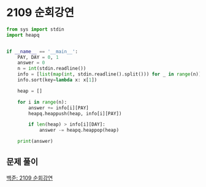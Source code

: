 # 2109 순회강연

```python
from sys import stdin
import heapq


if __name__ == '__main__':
    PAY, DAY = 0, 1
    answer = 0
    n = int(stdin.readline())
    info = [list(map(int, stdin.readline().split())) for _ in range(n)]
    info.sort(key=lambda x: x[1])

    heap = []

    for i in range(n):
        answer += info[i][PAY]
        heapq.heappush(heap, info[i][PAY])

        if len(heap) > info[i][DAY]:
            answer -= heapq.heappop(heap)

    print(answer)
```



## 문제 풀이

[백준: 2109 순회강연](https://dirmathfl.tistory.com/221)

